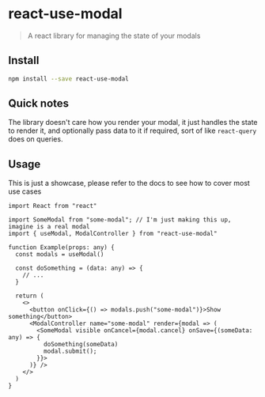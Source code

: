 # react-use-modal

> A react library for managing the state of your modals

## Install

```bash
npm install --save react-use-modal
```

## Quick notes

The library doesn't care how you render your modal, it just handles the state to render it, and optionally pass data
to it if required, sort of like `react-query` does on queries.

## Usage

This is just a showcase, please refer to the docs to see how to cover most use cases

```tsx
import React from "react"

import SomeModal from "some-modal"; // I'm just making this up, imagine is a real modal
import { useModal, ModalController } from "react-use-modal"

function Example(props: any) {
  const modals = useModal()

  const doSomething = (data: any) => {
    // ...
  }

  return (
    <>
      <button onClick={() => modals.push("some-modal")}>Show something</button>
      <ModalController name="some-modal" render={modal => (
        <SomeModal visible onCancel={modal.cancel} onSave={(someData: any) => {
          doSomething(someData)
          modal.submit();
        }}>
      )} />
    </>
  )
}
```

